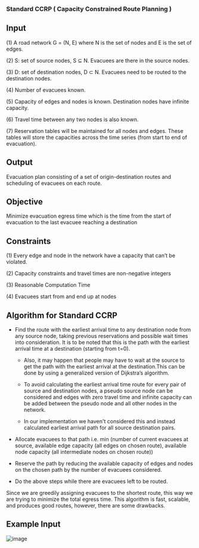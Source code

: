 ### Standard CCRP ( Capacity Constrained Route Planning )

## Input 

(1) A road network G = (N, E) where N is the set of nodes and E is the set of edges.

(2) S: set of source nodes, S ⊆ N. Evacuees are there in the source nodes.

(3) D: set of destination nodes, D ⊂ N. Evacuees need to be routed to the destination nodes.

(4) Number of evacuees known.

(5) Capacity of edges and nodes is known. Destination nodes have infinite capacity.

(6) Travel time between any two nodes is also known.

(7) Reservation tables will be maintained for all nodes and edges. These tables will store the capacities across the time series (from start to end of evacuation).

## Output 

Evacuation plan consisting of a set of origin-destination routes and scheduling of evacuees on each route.

## Objective 

Minimize evacuation egress time which is the time from the start of evacuation to the last evacuee reaching a destination 

## Constraints

(1) Every edge and node in the network have a capacity that can’t be violated.

(2) Capacity constraints and travel times are non-negative integers

(3) Reasonable Computation Time

(4) Evacuees start from and end up at nodes


## Algorithm for Standard CCRP 

  - Find the route with the earliest arrival time to any destination node from any source node, taking previous reservations and possible wait times into consideration. It is to be noted that this is the path with the earliest arrival time at a destination (starting from t=0). 

    - Also, it may happen that people may have to wait at the source to get the path with the earliest arrival at the destination.This can be done by using a generalized version of   Dijkstra’s algorithm. 

    - To avoid calculating the earliest arrival time route for every pair of source and destination nodes, a pseudo source node can be considered and edges with zero travel time and   infinite capacity can be added between the pseudo node and all other nodes in the network. 

    - In our implementation we haven't considered this and instead calculated earliest arrival path for all source destination pairs.

  - Allocate evacuees to that path i.e. min (number of current evacuees at source, available edge capacity (all edges on chosen route), available node capacity (all intermediate     nodes on chosen route))

  - Reserve the path by reducing the available capacity of edges and nodes on the chosen path by the number of evacuees considered.

  - Do the above steps while there are evacuees left to be routed.

   Since we are greedily assigning evacuees to the shortest route, this way we are trying to minimize the total egress time. This algorithm is fast, scalable, and produces good    routes, however, there are some drawbacks.

## Example Input 

![image](https://user-images.githubusercontent.com/23136178/137586153-a5324670-6df7-43d7-8f7b-a0ab77f38c31.png)

